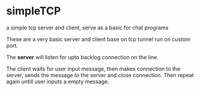 # simpleTCP
a simple tcp server and client, serve as a basic for chat programs

These are a very basic server and client base on tcp tunnel run on custom port.

The **server** will listen for upto backlog connection on the line. 

The client waits for user input message, then makes connection to the server, sends the message to the server and close connection. Then repeat again untill user inputs a empty message.
